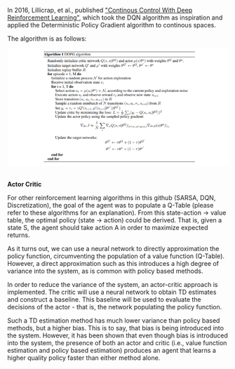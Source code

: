 In 2016, Lillicrap, et al., published ["Continous Control With Deep Reinforcement Learning"](https://arxiv.org/pdf/1509.02971.pdf), which took the DQN algorithm as inspiration and applied the Deterministic Policy Gradient algorithm to continous spaces.

The algorithm is as follows:

![Alt text](images/ddpg_algo.PNG)


## <p align="center">
   <b>Actor Critic</b>
   </p>


For other reinforcement learning algorithms in this github (SARSA, DQN, Discretization), the goal of the agent was to populate a Q-Table (please refer to these algorithms for an explanation). From this state-action -> value table, the optimal policy (state -> action) could be derived. That is, given a state S, the agent should take action A in order to maximize expected returns.

As it turns out, we can use a neural network to directly approximation the policy function, circumventing the population of a value function (Q-Table). However, a direct approximation such as this introduces a high degree of variance into the system, as is common with policy based methods. 

In order to reduce the variance of the system, an actor-critic approach is implemented. The critic will use a neural network to obtain TD estimates and construct a baseline. This baseline will be used to evaluate the decisions of the actor - that is, the network populating the policy function.

Such a TD estimation method has much lower variance than policy based methods, but a higher bias. This is to say, that bias is being introduced into the system. However, it has been shown that even though bias is introduced into the system, the presence of both an actor and critic (i.e., value function estimation and policy based estimation) produces an agent that learns a higher quality policy faster than either method alone. 


